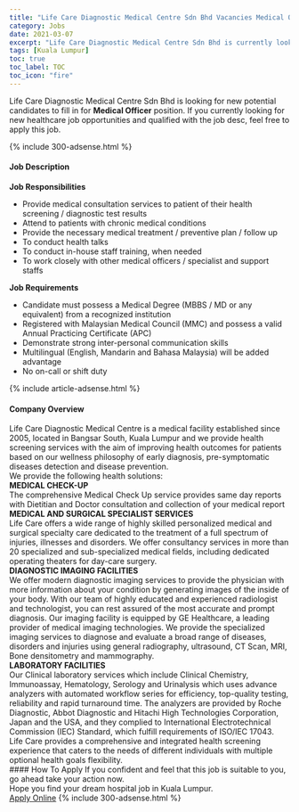 ```yaml
---
title: "Life Care Diagnostic Medical Centre Sdn Bhd Vacancies Medical Officer" 
category: Jobs 
date: 2021-03-07 
excerpt: "Life Care Diagnostic Medical Centre Sdn Bhd is currently looking for suitable person to fill in the Medical Officer which positioned at Kuala Lumpur" 
tags: [Kuala Lumpur] 
toc: true 
toc_label: TOC 
toc_icon: "fire" 
--- 
```


<p>Life Care Diagnostic Medical Centre Sdn Bhd is looking for new potential candidates to fill in for <b>Medical Officer</b> position. If you currently looking for new healthcare job opportunities and qualified with the job desc, feel free to apply this job.
</p>{% include 300-adsense.html %} 
<div><div><h4>Job Description</h4></div><div><div><span><div><p><strong>Job Responsibilities</strong></p><ul><li>Provide medical consultation services to patient of their health screening / diagnostic test results</li><li>Attend to patients with chronic medical conditions</li><li>Provide the necessary medical treatment / preventive plan / follow up</li><li>To conduct health talks</li><li>To conduct in-house staff training, when needed</li><li>To work closely with other medical officers / specialist and support staffs</li></ul><p><strong>Job Requirements</strong></p><ul><li>Candidate must possess a Medical Degree (MBBS / MD or any equivalent) from a recognized institution</li><li>Registered with Malaysian Medical Council (MMC) and possess a valid Annual Practicing Certificate (APC)</li><li>Demonstrate strong inter-personal communication skills</li><li>Multilingual (English, Mandarin and Bahasa Malaysia) will be added advantage</li><li>No on-call or shift duty</li></ul></div></span></div></div></div> 
{% include article-adsense.html %} 
<div><div><h4>Company Overview</h4></div><div><div><span><div><div>
<div>Life Care Diagnostic Medical Centre is a medical facility established since 2005, located in Bangsar South, Kuala Lumpur and we provide health screening services with the aim of improving health outcomes for patients based on our wellness philosophy of early diagnosis, pre-symptomatic diseases detection and disease prevention.</div>
<div>We provide the following health solutions:</div>
<div><strong>MEDICAL CHECK-UP</strong></div>
<div>The comprehensive Medical Check Up service provides same day reports with Dietitian and Doctor consultation and collection of your medical report</div>
<div><strong>MEDICAL AND SURGICAL SPECIALIST SERVICES</strong></div>
<div>Life Care offers a wide range of highly skilled personalized medical and surgical specialty care dedicated to the treatment of a full spectrum of injuries, illnesses and disorders. We offer consultancy services in more than 20 specialized and sub-specialized medical fields, including dedicated operating theaters for day-care surgery.</div>
<div><strong>DIAGNOSTIC IMAGING FACILITIES</strong></div>
<div>We offer modern diagnostic imaging services to provide the physician with more information about your condition by generating images of the inside of your body. With our team of highly educated and experienced radiologist and technologist, you can rest assured of the most accurate and prompt diagnosis. Our imaging facility is equipped by GE Healthcare, a leading provider of medical imaging technologies. We provide the specialized imaging services to diagnose and evaluate a broad range of diseases, disorders and injuries using general radiography, ultrasound, CT Scan, MRI, Bone densitometry and mammography.</div>
<div><strong>LABORATORY FACILITIES</strong></div>
<div>Our Clinical laboratory services which include Clinical Chemistry, Immunoassay, Hematology, Serology and Urinalysis which uses advance analyzers with automated workflow series for efficiency, top-quality testing, reliability and rapid turnaround time. The analyzers are provided by Roche Diagnostic, Abbot Diagnostic and Hitachi High Technologies Corporation, Japan and the USA, and they complied to International Electrotechnical Commission (IEC) Standard, which fulfill requirements of ISO/IEC 17043.</div>
<div>Life Care provides a comprehensive and integrated health screening experience that caters to the needs of different individuals with multiple optional health goals flexibility.</div>
</div></div></span></div></div></div> 
#### How To Apply 
If you confident and feel that this job is suitable to you, go ahead take your action now. <br/> 
Hope you find your dream hospital job in Kuala Lumpur. <br/> 
<a href="https://www.jobstreet.com.my/en/job/medical-officer-4499426?jobId=jobstreet-my-job-4499426" class="btn btn--warning" target="_blank" rel="nofollow noopenner">Apply Online</a> 
{% include 300-adsense.html %} 